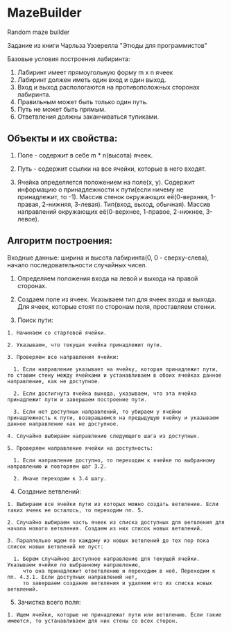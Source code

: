 # MazeBuilder
Random maze builder

Задание из книги Чарльза Уэзерелла "Этюды для программистов"

Базовые условия построения лабиринта:

  1. Лабиринт имеет прямоугольную форму m x n ячеек
  2. Лабиринт должен иметь один вход и один выход.
  3. Вход и выход распологаются на противоположных сторонах лабиринта.
  4. Правильным может быть только один путь.
  5. Путь не может быть прямым.
  6. Ответвления должны заканчиваться тупиками.
  

## Объекты и их свойства:

  1. Поле - cодержит в себе m * n(высота) ячеек.

  2. Путь - содержит ссылки на все ячейки, которые в него входят.

  3. Ячейка определяется положением на поле(x, y). Содержит информацию о принадлежности к пути(если ничему не принадлежит, то -1). Массив стенок окружающих её(0-верхняя, 1-правая, 2-нижняя, 3-левая). Тип(вход, выход, обычная).  Массив направлений окружающих её(0-верхнее, 1-правое, 2-нижнее, 3-левое).

## Алгоритм построения:
Входные данные: ширина и высота лабиринта(0, 0 - сверху-слева), начало последовательности случайных чисел.

  1. Определяем положения входа на левой и выхода на правой сторонах.

  2. Создаем поле из ячеек. Указываем тип для ячеек входа и выхода. Для ячеек, которые стоят по сторонам поля, проставляем стенки.

  3. Поиск пути:

    1. Начинаем со стартовой ячейки.

    2. Указываем, что текущая ячейка принадлежит пути.

    3. Проверяем все направления ячейки:

      1. Если направление указывает на ячейку, которая принадлежит пути, то ставим стену между ячейками и устанавливаем в обоих ячейках данное направление, как не доступное.

      2. Если достигнута ячейка выхода, указываем, что эта ячейка принадлежит пути и завершаем построение пути.

      3. Если нет доступных направлений, то убираем у ячейки принадлежность к пути, возвращаемся на предыдущую ячейку и указываем данное направление как не доступное.

    4. Случайно выбираем направление следующего шага из доступных.

    5. Проверяем направление ячейки на доступность:

      1. Если направление доступно, то переходим к ячейке по выбранному направлению и повторяем шаг 3.2.

      2. Иначе переходим к 3.4 шагу.

  4. Создание ветвлений:

    1. Выбираем все ячейки пути из которых можно создать ветвление. Если таких ячеек не осталось, то переходим пп. 5.
    
    2. Случайно выбираем часть ячеек из списка доступных для ветвления для начала нового ветвления. Создаем из них список новых ветвлений.

    3. Параллельно идем по каждому из новых ветвлений до тех пор пока список новых ветвлений не пуст:
    
      1. Берем случайное доступное направление для текущей ячейки. Указываем ячейке по выбранному направлению,
         что она принадлежит ответвлению и переходим в неё. Переходим к пп. 4.3.1. Если доступных направлений нет,
         то завершаем создание ветвления и удаляем его из списка новых ветвлений.
  
  5. Зачистка всего поля:
    
    1. Ищем ячейки, которые не принадлежат пути или ветвлению. Если такие имеются, то устанавливаем для них стены со всех сторон.